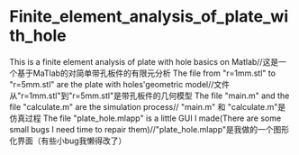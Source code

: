 # Finite_element_analysis_of_plate_with_hole
This is a finite element analysis of plate with hole basics on Matlab//这是一个基于MaTlab的对简单带孔板件的有限元分析
The file from "r=1mm.stl" to "r=5mm.stl" are the plate with holes'geometric model//文件从"r=1mm.stl"到"r=5mm.stl"是带孔板件的几何模型
The file "main.m" and the file "calculate.m" are the simulation process// "main.m" 和 "calculate.m"是仿真过程
The file "plate_hole.mlapp" is a little GUI I made(There are some small bugs I need time to repair them)//"plate_hole.mlapp"是我做的一个图形化界面（有些小bug我懒得改了）
